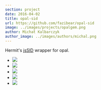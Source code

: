 ```yaml
---
section: project
date: 2016-04-02
title: opal-sid
url: https://github.com/fazibear/opal-sid
image: ../images/projects/opalgem.png
author: Michał Kalbarczyk
author_image: ../images/authors/michal.png
---
```

Hermit's [jsSID](https://github.com/hermitsoft/jsSID) wrapper for opal.

- ![](https://badge.fury.io/rb/opal-sid.svg)
- ![](https://img.shields.io/github/stars/fazibear/opal-sid.svg)
- ![](https://img.shields.io/gem/dt/opal-sid.svg)
- ![](https://codeclimate.com/github/fazibear/opal-sid/badges/gpa.svg)
- ![](https://img.shields.io/badge/license-MIT-blue.svg)
